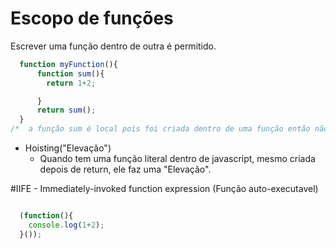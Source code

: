 # Escopo de funções

  Escrever uma função dentro de outra é permitido.
```js
  function myFunction(){
      function sum(){
        return 1+2;

      }
      return sum();
  }
/*  a função sum é local pois foi criada dentro de uma função então não é possível acessar ela fora da função*/
```
* Hoisting("Elevação")  
  - Quando tem uma função literal dentro de javascript, mesmo criada depois de return, ele faz uma "Elevação".

#IIFE  - Immediately-invoked function expression (Função auto-executavel)

```js

  (function(){
    console.log(1+2);
  }());

```
